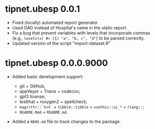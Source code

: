 # tipnet.ubesp 0.0.1

* Fixed (locally) automated report generator
* Used DAG instead of Hospital's name in the static report.
* Fix a bug that prevent variables with levels that incorporate commas
  (e.g., `levels(x) #> [1] "a", "b, c", "d"`) to be parsed correctly.
* Updated version of the script "import-dataset.R"

# tipnet.ubesp 0.0.0.9000
* Added basic development support:
  - git + GitHub;
  - appVeyor + Travis + codecov;
  - gpl3 license;
  - testthat + roxygen2 + spellcheck;
  - `` magrittr::`%>%` `` + `tibble::tibble` + `usethis::ui_*` + 
    `rlang::`;
  - `README.Rmd` + `README.md`.

* Added a `NEWS.md` file to track changes to the package.
